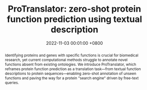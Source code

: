 ---
title:          "ProTranslator: zero-shot protein function prediction using textual description"
date:           2022-11-03 00:01:00 +0800
selected:       true
pub:            "International Conference on Research in Computational Molecular Biology"
# pub_pre:        "Submitted to "
# pub_post:       'Under review.'
# pub_last:       ' <span class="badge badge-pill badge-publication badge-success">2,000,000 downloads</span>'
pub_date:       "2022"
abstract: >-
  Identifying proteins and genes with specific functions is crucial for biomedical research, yet current computational methods struggle to annotate novel functions absent from existing ontologies. We introduce ProTranslator, which reframes protein function prediction as a translation task—from textual function descriptions to protein sequences—enabling zero-shot annotation of unseen functions and paving the way for a protein "search engine" driven by free-text queries.
cover:          /assets/images/covers/protranslator.png
authors:
  - Hanwen Xu
  - Sheng Wang
---